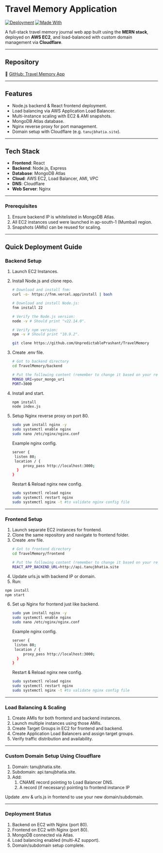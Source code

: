 # Travel Memory Application

[![Deployment](https://img.shields.io/badge/Deployed-EC2-green.svg)](#deployment-status)
[![Made With](https://img.shields.io/badge/Made%20With-MERN-blueviolet)](#tech-stack)

A full-stack travel memory journal web app built using the **MERN stack**, deployed on **AWS EC2**, and load-balanced with custom domain management via **Cloudflare**.

---

## Repository

🔗 [GitHub: Travel Memory App](https://github.com/UnpredictablePrashant/TravelMemory)

---

## Features

- Node.js backend & React frontend deployment.
- Load balancing via AWS Application Load Balancer.
- Multi-instance scaling with EC2 & AMI snapshots.
- MongoDB Atlas database.
- Nginx reverse proxy for port management.
- Domain setup with Cloudflare (e.g. `tanujbhatia.site`).

---

## Tech Stack

- **Frontend**: React
- **Backend**: Node.js, Express
- **Database**: MongoDB Atlas
- **Cloud**: AWS EC2, Load Balancer, AMI, VPC
- **DNS**: Cloudflare
- **Web Server**: Nginx

---

### Prerequisites
1. Ensure backend IP is whitelisted in MongoDB Atlas.
2. All EC2 instances used were launched in ap-south-1 (Mumbai) region.
3. Snapshots (AMIs) can be reused for scaling.

---

## Quick Deployment Guide

### Backend Setup

1. Launch EC2 Instances.
2. Install Node.js and clone repo.

   ```bash
   # Download and install fnm:
   curl -o- https://fnm.vercel.app/install | bash
   
   # Download and install Node.js:
   fnm install 22
   
   # Verify the Node.js version:
   node -v # Should print "v22.14.0".
   
   # Verify npm version:
   npm -v # Should print "10.9.2".

   git clone https://github.com/UnpredictablePrashant/TravelMemory
   ```
3. Create .env file.
   ```bash
   # Got to backend directory
   cd TravelMemory/backend

   # Put the following content (remember to change it based on your requirements): 
   MONGO_URI=your_mongo_uri
   PORT=3000
   ```
4. Install and start.
   ```bash
   npm install
   node index.js
   ```
5. Setup Nginx reverse proxy on port 80.
   ```bash
   sudo yum install nginx -y
   sudo systemctl enable nginx
   sudo nano /etc/nginx/nginx.conf
   ```
   Example nginx config.
   ```bash
   server {
    listen 80;
    location / {
        proxy_pass http://localhost:3000;
     }
   }
   ```
   Restart & Reload nginx new config.
   ```bash
   sudo systemctl reload nginx
   sudo systemctl restart nginx
   sudo systemctl nginx -t #to validate nginx config file
   ```

---

### Frontend Setup

1. Launch separate EC2 instances for frontend.
2. Clone the same repository and navigate to frontend folder.
3. Create .env file.
   ```bash
   # Got to frontend directory
   cd TravelMemory/frontend

   # Put the following content (remember to change it based on your requirements): 
   REACT_APP_BACKEND_URL=http://api.tanujbhatia.site
   ```
4. Update urls.js with backend IP or domain.
5. Run:
```bash
npm install
npm start
```
6. Set up Nginx for frontend just like backend.
   ```bash
   sudo yum install nginx -y
   sudo systemctl enable nginx
   sudo nano /etc/nginx/nginx.conf
   ```
   Example nginx config.
   ```bash
   server {
    listen 80;
    location / {
        proxy_pass http://localhost:3000;
     }
   }
   ```
   Restart & Reload nginx new config.
   ```bash
   sudo systemctl reload nginx
   sudo systemctl restart nginx
   sudo systemctl nginx -t #to validate nginx config file
   ```

---

### Load Balancing & Scaling

1. Create AMIs for both frontend and backend instances.
2. Launch multiple instances using those AMIs.
3. Create Target Groups in EC2 for frontend and backend.
4. Create Application Load Balancers and assign target groups.
5. Verify traffic distribution and availability.

---

### Custom Domain Setup Using Cloudflare

1. Domain: tanujbhatia.site.
2. Subdomain: api.tanujbhatia.site.
3. Add:
    1. CNAME record pointing to Load Balancer DNS.
    2. A record (if necessary) pointing to frontend instance IP

Update .env & urls.js in frontend to use your new domain/subdomain.

---

### Deployment Status

1. Backend on EC2 with Nginx (port 80).
2. Frontend on EC2 with Nginx (port 80).
3. MongoDB connected via Atlas.
4. Load balancing enabled (multi-AZ support).
5. Domain/subdomain setup complete.

